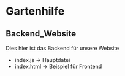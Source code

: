 # Gartenhilfe
## Backend_Website
Dies hier ist das Backend für unsere Website
- index.js &rarr; Hauptdatei
- index.html &rarr; Beispiel für Frontend
